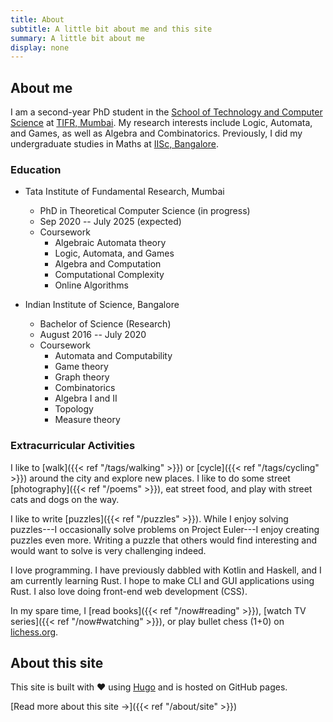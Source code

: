 ```yaml
---
title: About
subtitle: A little bit about me and this site
summary: A little bit about me
display: none
---
```


## About me

I am a second-year PhD student in the [School of Technology and Computer Science](https://www.tcs.tifr.res.in) at [TIFR, Mumbai](https://www.tifr.res.in/).
My research interests include Logic, Automata, and Games, as well as Algebra and Combinatorics.
Previously, I did my undergraduate studies in Maths at [IISc, Bangalore](https://iisc.ac.in/).

### Education

- Tata Institute of Fundamental Research, Mumbai 
    - PhD in Theoretical Computer Science (in progress)
    - Sep 2020 -- July 2025 (expected)
    - Coursework
        - Algebraic Automata theory
        - Logic, Automata, and Games
        - Algebra and Computation
        - Computational Complexity
        - Online Algorithms


- Indian Institute of Science, Bangalore
    - Bachelor of Science (Research)
    - August 2016 -- July 2020
    - Coursework
        - Automata and Computability
        - Game theory
        - Graph theory
        - Combinatorics
        - Algebra I and II
        - Topology
        - Measure theory

### Extracurricular Activities

I like to [walk]({{< ref "/tags/walking" >}}) or [cycle]({{< ref "/tags/cycling" >}}) around the city and explore new places. I like to do some street [photography]({{< ref "/poems" >}}), eat street food, and play with street cats and dogs on the way.

I like to write [puzzles]({{< ref "/puzzles" >}}). While I enjoy solving puzzles---I occasionally solve problems on Project Euler---I enjoy creating puzzles even more. Writing a puzzle that others would find interesting and would want to solve is very challenging indeed.

I love programming. I have previously dabbled with Kotlin and Haskell, and I am currently learning Rust. I hope to make CLI and GUI applications using Rust. I also love doing front-end web development (CSS).

In my spare time, I [read books]({{< ref "/now#reading" >}}), [watch TV series]({{< ref "/now#watching" >}}), or play bullet chess (1+0) on [lichess.org](https://lichess.org).

## About this site

This site is built with :heart: using [Hugo](https://gohugo.io) and is hosted on GitHub pages.

[Read more about this site &#8594;]({{< ref "/about/site" >}})
